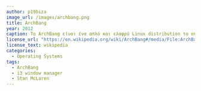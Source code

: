 ```yaml
---
author: p19biza
image_url: /images/archbang.png
title: ArchBang
year: 2012
caption: Το ArchBang είναι ένα απλό και ελαφρύ Linux distribution το οποίο βασίζεται στο minimal Arch Linux με i3 window manager. Βασικός σχεδιαστής του ArchBang είναιο Stan McLaren απο το 2012. Επίσης, οι χρήστες έχουν τη δυνατότητα να δοκιμάσουν το λειτουργικό σύστημα χώρις να κάνουν τη πλήρη εγκατάσταση του.  
license_url: "https://en.wikipedia.org/wiki/ArchBang#/media/File:ArchBang_0111_screenshot.png" 
license_text: wikipedia
categories:
  - Operating Systems
tags:
  - ArchBang
  - i3 window manager
  - Stan McLaren
--- 
```


